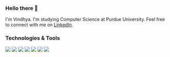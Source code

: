 ### Hello there 👋

I'm Vindhya. I'm studying Computer Science at Purdue University. Feel free to connect with me on [LinkedIn][1].

<!-- - 🔭 I’m building a React/Firebase web app for Rose Hacks 2021 -->
<!-- - 🌱 I just completed my internship at Amazon where I worked with the CodeGuru team -->
<!-- - 👯 I’d love to collaborate on a creative project involving a new technology -->
<!-- - 😄 Pronouns: She/Her/Hers -->

### Technologies & Tools
![](https://img.shields.io/badge/OS-Linux-informational?style=flat&logo=linux&logoColor=white&color=2bbc8a)
![](https://img.shields.io/badge/Editor-IntelliJ_IDEA-informational?style=flat&logo=intellij-idea&logoColor=white&color=2bbc8a)
![](https://img.shields.io/badge/Code-Python-informational?style=flat&logo=python&logoColor=white&color=2bbc8a)
![](https://img.shields.io/badge/Code-C-informational?style=flat&logo=c&logoColor=white&color=2bbc8a)
![](https://img.shields.io/badge/Code-C++-informational?style=flat&logo=c&logoColor=white&color=2bbc8a)
![](https://img.shields.io/badge/Code-Java-informational?style=flat&logo=java&logoColor=white&color=2bbc8a)
![](https://img.shields.io/badge/Shell-Bash-informational?style=flat&logo=gnu-bash&logoColor=white&color=2bbc8a)

<!-- links to social media accounts -->
[1]: https://www.linkedin.com/in/vindhya-banda/
